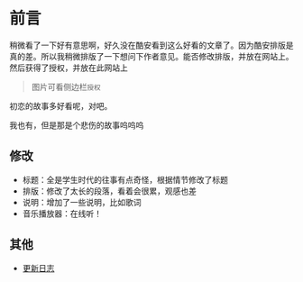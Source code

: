 # 前言

稍微看了一下好有意思啊，好久没在酷安看到这么好看的文章了。因为酷安排版是真的差。所以我稍微排版了一下想问下作者意见。能否修改排版，并放在网站上。然后获得了授权，并放在此网站上

> 图片可看侧边栏`授权`

初恋的故事多好看呢，对吧。

我也有，但是那是个悲伤的故事呜呜呜

## 修改

- 标题：全是学生时代的往事有点奇怪，根据情节修改了标题
- 排版：修改了太长的段落，看着会很累，观感也差
- 说明：增加了一些说明，比如歌词
- 音乐播放器：在线听！

## 其他

- [更新日志](https://github.com/Goojoe/Azer_s-story/commits/master)
